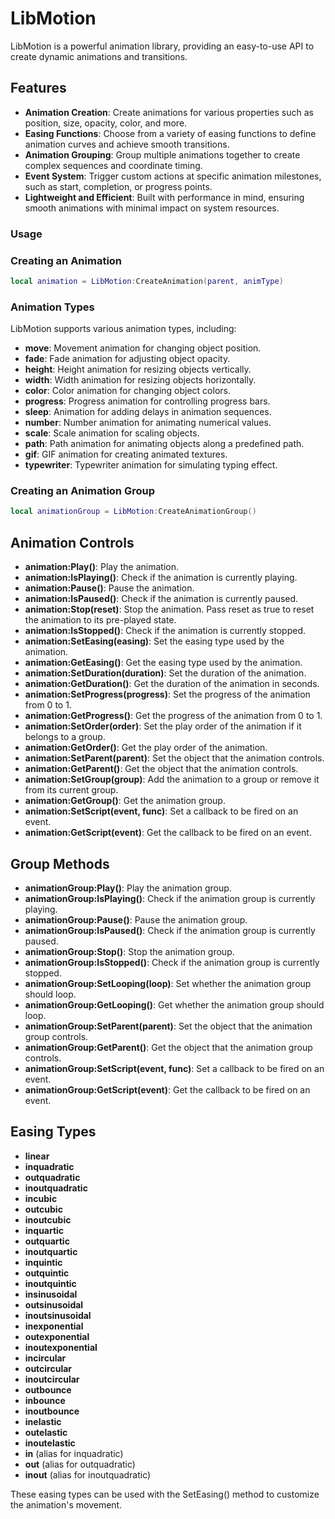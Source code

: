 # LibMotion

LibMotion is a powerful animation library, providing an easy-to-use API to create dynamic animations and transitions.

## Features

- **Animation Creation**: Create animations for various properties such as position, size, opacity, color, and more.
- **Easing Functions**: Choose from a variety of easing functions to define animation curves and achieve smooth transitions.
- **Animation Grouping**: Group multiple animations together to create complex sequences and coordinate timing.
- **Event System**: Trigger custom actions at specific animation milestones, such as start, completion, or progress points.
- **Lightweight and Efficient**: Built with performance in mind, ensuring smooth animations with minimal impact on system resources.

### Usage

### Creating an Animation
```lua
local animation = LibMotion:CreateAnimation(parent, animType)
```

### Animation Types
LibMotion supports various animation types, including:

- **move**: Movement animation for changing object position.
- **fade**: Fade animation for adjusting object opacity.
- **height**: Height animation for resizing objects vertically.
- **width**: Width animation for resizing objects horizontally.
- **color**: Color animation for changing object colors.
- **progress**: Progress animation for controlling progress bars.
- **sleep**: Animation for adding delays in animation sequences.
- **number**: Number animation for animating numerical values.
- **scale**: Scale animation for scaling objects.
- **path**: Path animation for animating objects along a predefined path.
- **gif**: GIF animation for creating animated textures.
- **typewriter**: Typewriter animation for simulating typing effect.

### Creating an Animation Group
```lua
local animationGroup = LibMotion:CreateAnimationGroup()
```

## Animation Controls
- **animation:Play()**: Play the animation.
- **animation:IsPlaying()**: Check if the animation is currently playing.
- **animation:Pause()**: Pause the animation.
- **animation:IsPaused()**: Check if the animation is currently paused.
- **animation:Stop(reset)**: Stop the animation. Pass reset as true to reset the animation to its pre-played state.
- **animation:IsStopped()**: Check if the animation is currently stopped.
- **animation:SetEasing(easing)**: Set the easing type used by the animation.
- **animation:GetEasing()**: Get the easing type used by the animation.
- **animation:SetDuration(duration)**: Set the duration of the animation.
- **animation:GetDuration()**: Get the duration of the animation in seconds.
- **animation:SetProgress(progress)**: Set the progress of the animation from 0 to 1.
- **animation:GetProgress()**: Get the progress of the animation from 0 to 1.
- **animation:SetOrder(order)**: Set the play order of the animation if it belongs to a group.
- **animation:GetOrder()**: Get the play order of the animation.
- **animation:SetParent(parent)**: Set the object that the animation controls.
- **animation:GetParent()**: Get the object that the animation controls.
- **animation:SetGroup(group)**: Add the animation to a group or remove it from its current group.
- **animation:GetGroup()**: Get the animation group.
- **animation:SetScript(event, func)**: Set a callback to be fired on an event.
- **animation:GetScript(event)**: Get the callback to be fired on an event.

## Group Methods
- **animationGroup:Play()**: Play the animation group.
- **animationGroup:IsPlaying()**: Check if the animation group is currently playing.
- **animationGroup:Pause()**: Pause the animation group.
- **animationGroup:IsPaused()**: Check if the animation group is currently paused.
- **animationGroup:Stop()**: Stop the animation group.
- **animationGroup:IsStopped()**: Check if the animation group is currently stopped.
- **animationGroup:SetLooping(loop)**: Set whether the animation group should loop.
- **animationGroup:GetLooping()**: Get whether the animation group should loop.
- **animationGroup:SetParent(parent)**: Set the object that the animation group controls.
- **animationGroup:GetParent()**: Get the object that the animation group controls.
- **animationGroup:SetScript(event, func)**: Set a callback to be fired on an event.
- **animationGroup:GetScript(event)**: Get the callback to be fired on an event.

## Easing Types
- **linear**
- **inquadratic**
- **outquadratic**
- **inoutquadratic**
- **incubic**
- **outcubic**
- **inoutcubic**
- **inquartic**
- **outquartic**
- **inoutquartic**
- **inquintic**
- **outquintic**
- **inoutquintic**
- **insinusoidal**
- **outsinusoidal**
- **inoutsinusoidal**
- **inexponential**
- **outexponential**
- **inoutexponential**
- **incircular**
- **outcircular**
- **inoutcircular**
- **outbounce**
- **inbounce**
- **inoutbounce**
- **inelastic**
- **outelastic**
- **inoutelastic**
- **in** (alias for inquadratic)
- **out** (alias for outquadratic)
- **inout** (alias for inoutquadratic)

These easing types can be used with the SetEasing() method to customize the animation's movement.